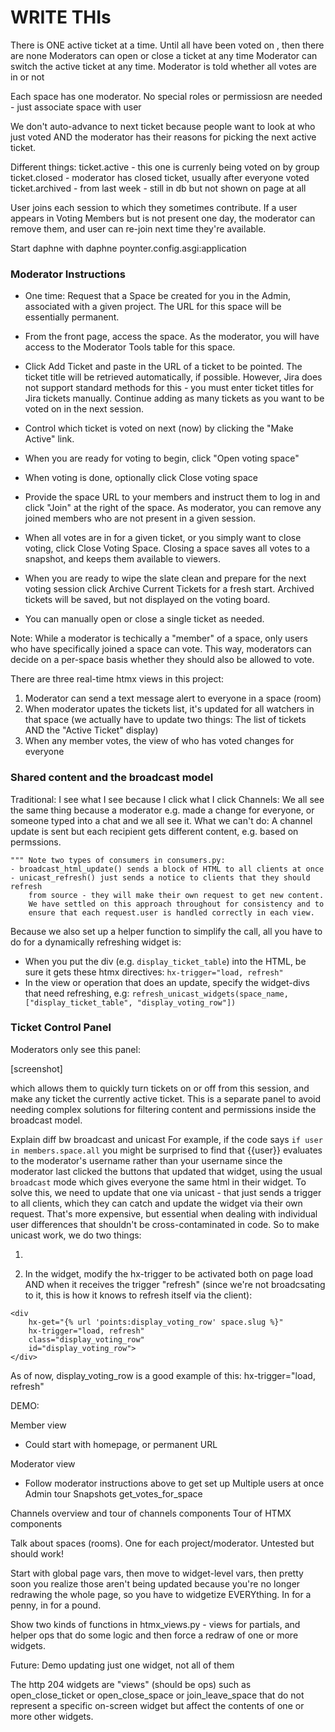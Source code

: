 # WRITE THIs

There is ONE active ticket at a time.
Until all have been voted on , then there are none
Moderators can open or close a ticket at any time
Moderator can switch the active ticket at any time.
Moderator is told whether all votes are in or not

Each space has one moderator. No special roles or permissiosn are needed - just associate space with user

We don't auto-advance to next ticket because people want to look at who just voted AND the moderator has their reasons for picking the next active ticket.

Different things:
ticket.active - this one is currenly being voted on by group
ticket.closed - moderator has closed ticket, usually after everyone voted
ticket.archived - from last week - still in db but not shown on page at all



User joins each session to which they sometimes contribute. If a user appears in Voting Members but is not present one day, the moderator can remove them, and user can re-join next time they're available.


Start daphne with
daphne poynter.config.asgi:application


### Moderator Instructions

- One time: Request that a Space be created for you in the Admin, associated with a given project. The URL for this space will be essentially permanent.

- From the front page, access the space. As the moderator, you will have access to the Moderator Tools table for this space.

- Click Add Ticket and paste in the URL of a ticket to be pointed. The ticket title will be retrieved automatically, if possible. However, Jira does not support standard methods for this - you must enter ticket titles for Jira tickets manually. Continue adding as many tickets as you want to be voted on in the next session.

- Control which ticket is voted on next (now) by clicking the "Make Active" link.

- When you are ready for voting to begin, click "Open voting space"

- When voting is done, optionally click Close voting space

- Provide the space URL to your members and instruct them to log in and click "Join" at the right of the space. As moderator, you can remove any joined members who are not present in a given session.

- When all votes are in for a given ticket, or you simply want to close voting, click Close Voting Space. Closing a space saves all votes to a snapshot, and keeps them available to viewers.

- When you are ready to wipe the slate clean and prepare for the next voting session click Archive Current Tickets for a fresh start. Archived tickets will be saved, but not displayed on the voting board.

- You can manually open or close a single ticket as needed.



Note: While a moderator is techically a "member" of a space, only users who have specifically joined a space can vote. This way, moderators can decide on a per-space basis whether they should also be allowed to vote.


There are three real-time htmx views in this project:

1) Moderator can send a text message alert to everyone in a space (room)
2) When moderator upates the tickets list, it's updated for all watchers in that space
    (we actually have to update two things: The list of tickets AND the "Active Ticket" display)
3) When any member votes, the view of who has voted changes for everyone


### Shared content and the broadcast model

Traditional: I see what I see because I click what I click
Channels: We all see the same thing because a moderator e.g. made a change for everyone, or someone typed into a chat and we all see it.
What we can't do: A channel update is sent but each recipient gets different content, e.g. based on permssions.

    """ Note two types of consumers in consumers.py:
    - broadcast_html_update() sends a block of HTML to all clients at once
    - unicast_refresh() just sends a notice to clients that they should refresh
        from source - they will make their own request to get new content.
        We have settled on this approach throughout for consistency and to
        ensure that each request.user is handled correctly in each view.


Because we also set up a helper function to simplify the call, all you have to do for a dynamically refreshing widget is:
- When you put the div (e.g. `display_ticket_table`) into the HTML, be sure it gets these htmx directives: `hx-trigger="load, refresh"`
- In the view or operation that does an update, specify the widget-divs that need refreshing, e.g:
     `refresh_unicast_widgets(space_name, ["display_ticket_table", "display_voting_row"])`

### Ticket Control Panel

Moderators only see this panel:

[screenshot]

which allows them to quickly turn tickets on or off from this session, and make any ticket the currently active ticket. This is a separate panel to avoid needing complex solutions for filtering content and permissions inside the broadcast model.

Explain diff bw broadcast and unicast
For example, if the code says `if user in members.space.all` you might be surprised to find that {{user}} evaluates to the moderator's username rather than your username since the moderator last clicked the buttons that updated that widget, using the usual `broadcast` mode which gives everyone the same html in their widget. To solve this, we need to update that one via unicast - that just sends a trigger to all clients, which they can catch and update the widget via their own request. That's more expensive, but essential when dealing with individual user differences that shouldn't be cross-contaminated in code. So to make unicast work, we do two things:

1)


2) In the widget, modify the hx-trigger to be activated both on page load AND when it receives the trigger "refresh" (since we're not broadcsating to it, this is how it knows to refresh itself via the client):
```
<div
    hx-get="{% url 'points:display_voting_row' space.slug %}"
    hx-trigger="load, refresh"
    class="display_voting_row"
    id="display_voting_row">
</div>
```

As of now, display_voting_row is a good example of this:
hx-trigger="load, refresh"

DEMO:


Member view
- Could start with homepage, or permanent URL

Moderator view
- Follow moderator instructions above to get set up
Multiple users at once
Admin tour
Snapshots
get_votes_for_space

Channels overview and tour of channels components
Tour of HTMX components

Talk about spaces (rooms). One for each project/moderator. Untested but should work!

Start with global page vars, then move to widget-level vars, then pretty soon you realize those aren't being updated because you're no longer redrawing the whole page, so you have to widgetize EVERYthing.
In for a penny, in for a pound.

Show two kinds of functions in htmx_views.py - views for partials, and helper ops that do some logic and then force a redraw of one or more widgets.

Future: Demo updating just one widget, not all of them

The http 204 widgets are "views" (should be ops) such as open_close_ticket or open_close_space or join_leave_space that do not represent a specific on-screen widget but affect the contents of one or more other widgets.
